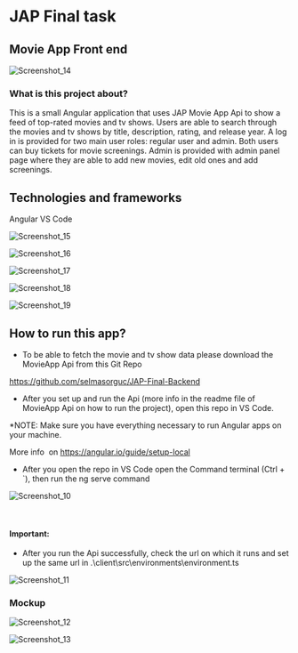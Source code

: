# JAP Final task
## Movie App Front end

![Screenshot_14](https://user-images.githubusercontent.com/89447689/136708156-35a30d9c-0cf2-457a-85b7-20bca2969786.png)

### What is this project about?

This is a small Angular application that uses JAP Movie App Api to show a feed of top-rated movies and tv shows. 
Users are able to search through the movies and tv shows by title, description, rating, and release year. 
A log in is provided for two main user roles: regular user and admin. Both users can buy tickets for movie screenings. Admin is provided with admin panel page where they are able to add new movies, edit old ones and add screenings.

## Technologies and frameworks
Angular 
VS Code

![Screenshot_15](https://user-images.githubusercontent.com/89447689/136708161-98660870-45a5-49c3-9669-453034ed8c84.png)

![Screenshot_16](https://user-images.githubusercontent.com/89447689/136708164-c8110fb7-6fda-4048-8df6-32c6fae9fa7b.png)

![Screenshot_17](https://user-images.githubusercontent.com/89447689/136708175-8ce4281c-c162-4fc6-871d-bb52c2613e23.png)

![Screenshot_18](https://user-images.githubusercontent.com/89447689/136708181-878567c7-68e4-422b-be7d-39ece79fe7b4.png)

![Screenshot_19](https://user-images.githubusercontent.com/89447689/136708185-1282b85f-76ae-41da-b277-dd387161ab89.png)

## How to run this app?

- To be able to fetch the movie and tv show data please download the MovieApp Api from this Git Repo

https://github.com/selmasorguc/JAP-Final-Backend


- After you set up and run the Api (more info in the readme file of MovieApp Api on how to run the project), open this repo in VS Code.

*NOTE: Make sure you have everything necessary to run Angular apps on your machine. 

More info  on https://angular.io/guide/setup-local

- After you open the repo in VS Code open the Command terminal (Ctrl + `), then run the ng serve command


![Screenshot_10](https://user-images.githubusercontent.com/89447689/135611421-787ac541-1afc-4240-b62d-e6f70575c657.png)

 
 
#### Important:
 - After you run the Api successfully, check the url on which it runs and set up the same url in .\client\src\environments\environment.ts


![Screenshot_11](https://user-images.githubusercontent.com/89447689/135611489-9c84b4f5-7476-4eb5-8a50-7b9a4a209d5b.png)

###  Mockup

![Screenshot_12](https://user-images.githubusercontent.com/89447689/136707951-9dbc5182-cfb8-4bb2-b90f-ff8b716fd4a0.png)


![Screenshot_13](https://user-images.githubusercontent.com/89447689/136707958-f33c9ff8-6e84-4d53-a228-759b1ed1219d.png)
